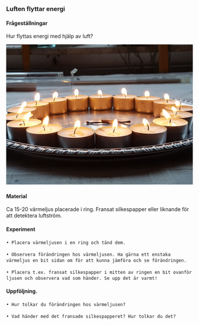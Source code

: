 ### Luften flyttar energi



#### Frågeställningar

Hur flyttas energi med hjälp av luft?

![](figures/ljusring.jpg)

#### Material

Ca 15-20 värmeljus placerade i ring.
Fransat silkespapper eller liknande för att detektera luftström.



#### Experiment

    • Placera värmeljusen i en ring och tänd dem.

    • Observera förändringen hos värmeljusen. Ha gärna ett enstaka värmeljus en bit sidan om för att kunna jämföra och se förändringen.

    • Placera t.ex. fransat silkespapper i mitten av ringen en bit ovanför ljusen och observera vad som händer. Se upp det är varmt!


#### Uppföljning.

    • Hur tolkar du förändringen hos värmeljusen?

    • Vad händer med det fransade silkespapperet? Hur tolkar du det?

